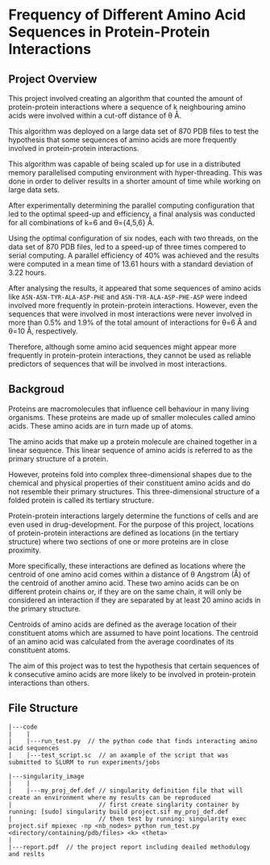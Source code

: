 # Frequency of Different Amino Acid Sequences in Protein-Protein Interactions

## Project Overview
This project involved creating an algorithm that counted the amount of protein-protein interactions where a sequence of k neighbouring amino acids were involved within a cut-off distance of θ Å.

This algorithm was deployed on a large data set of 870 PDB files to test the hypothesis that some sequences of amino acids are more frequently involved in protein-protein interactions.

This algorithm was capable of being scaled up for use in a distributed memory parallelised computing environment with hyper-threading. This was done in order to deliver results in a shorter amount of time while working on large data sets.

After experimentally determining the parallel computing configuration that led to the optimal speed-up and efficiency, a final analysis was conducted for all combinations of k=6 and θ=\{4,5,6\} Å.

Using the optimal configuration of six nodes, each with two threads, on the data set of 870 PDB files, led to a speed-up of three times compered to serial computing. A parallel efficiency of 40\% was achieved and the results were computed in a mean time of 13.61 hours with a standard deviation of 3.22 hours.

After analysing the results, it appeared that some sequences of amino acids like `ASN-ASN-TYR-ALA-ASP-PHE` and `ASN-TYR-ALA-ASP-PHE-ASP` were indeed involved more frequently in protein-protein interactions. However, even the sequences that were involved in most interactions were never involved in more than 0.5\% and 1.9\% of the total amount of interactions for θ=6 Å and θ=10 Å, respectively. 

Therefore, although some amino acid sequences might appear more frequently in protein-protein interactions, they cannot be used as reliable predictors of sequences that will be involved in most interactions.

## Backgroud
Proteins are macromolecules that influence cell behaviour in many living organisms. These proteins are made up of smaller molecules called amino acids. These amino acids are in turn made up of atoms.

The amino acids that make up a protein molecule are chained together in a linear sequence. This linear sequence of amino acids is referred to as the primary structure of a protein.

However, proteins fold into complex three-dimensional shapes due to the chemical and physical properties of their constituent amino acids and do not resemble their primary structures. This three-dimensional structure of a folded protein is called its tertiary structure.

Protein-protein interactions largely determine the functions of cells and are even used in drug-development. For the purpose of this project, locations of protein-protein interactions are defined as locations (in the tertiary structure) where two sections of one or more proteins are in close proximity.

More specifically, these interactions are defined as locations where the centroid of one amino acid comes within a distance of θ Angstrom (Å) of the centroid of another amino acid. These two amino acids can be on different protein chains or, if they are on the same chain, it will only be considered an interaction if they are separated by at least 20 amino acids in the primary structure.

Centroids of amino acids are defined as the average location of their constituent atoms which are assumed to have point locations. The centroid of an amino acid was calculated from the average coordinates of its constituent atoms.

The aim of this project was to test the hypothesis that certain sequences of k consecutive amino acids are more likely to be involved in protein-protein interactions than others.

## File Structure
```
|---code
|    |
|    |---run_test.py  // the python code that finds interacting amino acid sequences
|    |---test_script.sc  // an axample of the script that was submitted to SLURM to run experiments/jobs

|---singularity_image
|    |
|    |---my_proj_def.def // singularity definition file that will create an environment where my results can be reproduced
|                        // first create singlarity container by running: [sudo] singularity build project.sif my_proj_def.def
|                        // then test by running: singularity exec project.sif mpiexec -np <nb_nodes> python run_test.py <directory/containing/pdb/files> <k> <theta>
|
|---report.pdf  // the project report including deailed methodulogy and reslts
```